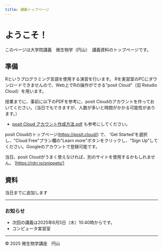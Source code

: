 ```yaml
---
title: 講義トップページ
---
```


# ようこそ！

このページは大学院講義　微生物学（円山）　講義資料のトップページです。

## 準備
Rというプログラミング言語を使用する演習を行います。
Rを実習室のPCにダウンロードできませんので、Web上でRの操作ができる"posit Cloud"（旧 Rstudio Cloud）を用います。

授業までに、事前に以下のPDFを参考に、posit Cloudのアカウントを作っておいてください。（当日でもできますが、人数が多いと時間がかかる可能性があります。）
- [posit Cloud アカウント作成方法.pdf](./slides/posit_Cloud_setup.pdf) も参考にしてください。

posit Cloudのトップページ(https://posit.cloud/) で、 'Get Started'を選択し、"Cloud Free"プラン欄の"Learn more"ボタンをクリックし、"Sign Up"してください。Googleのアカウントで登録可能です。

当日、posit Cloudがうまく使えなければ、別のサイトを使用するかもしれません。
[https://rdrr.io/snippets/]

## 資料
当日までに追加します

---

### お知らせ

- 次回の講義は2025年6月5日（木）10:40時からです。
- コンピュータ実習室 

---

© 2025 微生物学講座　円山
